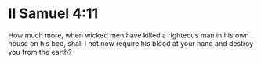 # II Samuel 4:11

How much more, when wicked men have killed a righteous man in his own house on his bed, shall I not now require his blood at your hand and destroy you from the earth?
